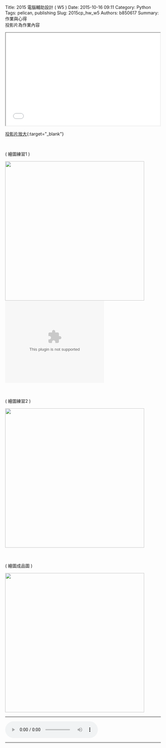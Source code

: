 Title: 2015 電腦輔助設計 ( W5 )
Date: 2015-10-16 09:11
Category: Python
Tags: pelican, publishing
Slug: 2015cp_hw_w5
Authors: b850617
Summary: 作業與心得
<br>
投影片為作業內容

<iframe src="simplest3.html" width="500" height="300"></iframe>

[投影片放大](simplest3.html){:target="_blank"}

<br>
<p>( 繪圖練習1 )</p>
<img src="https://copy.com/GAz0F1F1YBVqomkN"width="450"height="450">
<embed src="https://copy.com/xnQxfJhm1UaeRW6D"  width="320" height="266" type="application/x-ms-wmp" autostart="false" loop="false" showtracker="false"></embed>

<br>
<br>
<br>
<p>( 繪圖練習2 )</p>
<img src="https://copy.com/aSLkL9FI4TQ3Lhq7"width="450"height="450">

<br>
<br>
<br>
<p>( 繪圖成品圖 )</p>
<img src="https://copy.com/AZcqewxQbXK2Eqhu"width="450"height="450">

<br>
<hr>
<html>
<head>
<title>全能住宅改造王 - Takumi匠</title>
</head>
<body>
    <audio controls autoplay>
        <source src="https://copy.com/BLsMgIEpQGcjke4s">
    </audio>
</body>
</html>
<hr>
